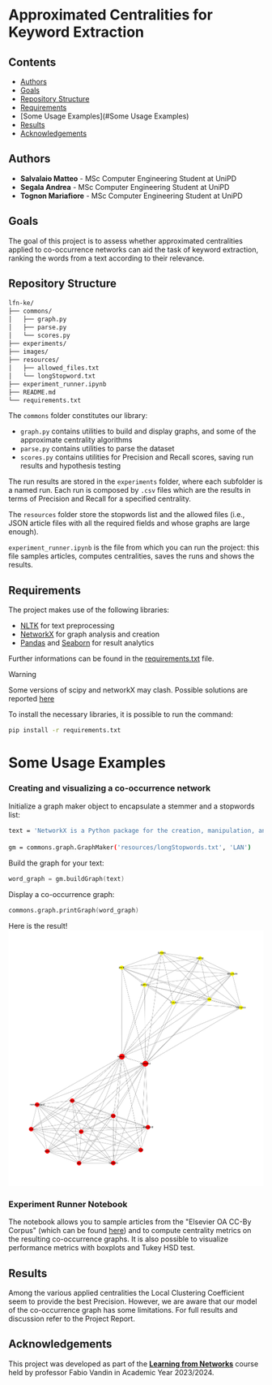 # Approximated Centralities for Keyword Extraction 


## Contents

* [Authors](#authors)
* [Goals](#goals)
* [Repository Structure](#Repository)
* [Requirements](#Requirements)
* [Some Usage Examples](#Some Usage Examples)
* [Results](#results)
* [Acknowledgements](#acknowledgements)

## Authors

* **Salvalaio Matteo** - MSc Computer Engineering Student at UniPD
* **Segala Andrea** - MSc Computer Engineering Student at UniPD
* **Tognon Mariafiore** - MSc Computer Engineering Student at UniPD

## Goals



The goal of this project is to assess whether approximated centralities applied to co-occurrence networks can aid the task of keyword extraction, ranking the words from a text according to their relevance.
## Repository Structure

```
lfn-ke/
├── commons/
│   ├── graph.py
│   ├── parse.py
│   └── scores.py
├── experiments/
├── images/
├── resources/
│   ├── allowed_files.txt
│   └── longStopword.txt
├── experiment_runner.ipynb
├── README.md
└── requirements.txt
```

The ```commons``` folder constitutes our library:
- ```graph.py``` contains utilities to build and display graphs, and some of the approximate centrality algorithms
- ```parse.py``` contains utilities to parse the dataset
- ```scores.py``` contains utilities for Precision and Recall scores, saving run results and hypothesis testing

The run results are stored in the ```experiments``` folder, where each subfolder is a named run.
Each run is composed by ```.csv``` files which are the results in terms of Precision and Recall for a specified centrality.

The ```resources``` folder store the stopwords list and the allowed files (i.e., JSON article files with all the required fields and whose graphs are large enough).

```experiment_runner.ipynb``` is the file from which you can run the project: this file samples articles, computes centralities, saves the runs and shows the results.

## Requirements
The project makes use of the following libraries:

* [NLTK](https://www.nltk.org/) for text preprocessing
* [NetworkX](https://networkx.org/) for graph analysis and creation
* [Pandas](https://pandas.pydata.org/) and [Seaborn](https://seaborn.pydata.org/) for result analytics

Further informations can be found in the [requirements.txt](requirements.txt) file.
> [!WARNING]
> Some versions of scipy and networkX may clash. Possible solutions are reported [here](https://github.com/pyg-team/pytorch_geometric/issues/4378)

To install the necessary libraries, it is possible to run the command:
```sh
pip install -r requirements.txt
```
#  Some Usage Examples

### Creating and visualizing a co-occurrence network
Initialize a graph maker object to encapsulate a stemmer and a stopwords list:
```sh
text = 'NetworkX is a Python package for the creation, manipulation, and study of the structure, dynamics, and functions of complex networks. With NetworkX you can load and store networks in standard and nonstandard data formats, generate many types of random and classic networks.'

gm = commons.graph.GraphMaker('resources/longStopwords.txt', 'LAN')
```
Build the graph for your text:
```s
word_graph = gm.buildGraph(text)
```
Display a co-occurrence graph:
```s
commons.graph.printGraph(word_graph)
```

Here is the result!
![Screen Shot](images/screen_readme.png)

### Experiment Runner Notebook

The notebook allows you to sample articles from the "Elsevier OA CC-By Corpus" (which can be found [here](https://elsevier.digitalcommonsdata.com/datasets/zm33cdndxs/2)) and to compute centrality metrics on the resulting co-occurrence graphs. It is also possible to visualize performance metrics with boxplots and Tukey HSD test.

## Results
Among the various applied centralities the Local Clustering Coefficient seem to provide the best Precision. However, we are aware that our model of the co-occurrence graph has some limitations.
For full results and discussion refer to the Project Report.

## Acknowledgements
This project was developed as part of the [**Learning from Networks**](https://www.didattica.unipd.it/off/2021/LM/IN/IN2547/003PD/INQ0091104/N0) course held by professor Fabio Vandin in Academic Year 2023/2024.


[//]: # (These are reference links used in the body of this note and get stripped out when the markdown processor does its job. There is no need to format nicely because it shouldn't be seen. Thanks SO - http://stackoverflow.com/questions/4823468/store-comments-in-markdown-syntax)

   [dill]: <https://github.com/joemccann/dillinger>